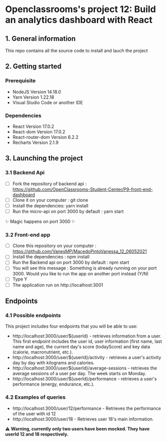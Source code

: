 # Openclassrooms's project 12: Build an analytics dashboard with React 

## 1. General information
This repo contains all the source code to install and lauch the project

## 2. Getting started

### Prerequisite
- NodeJS Version 14.18.0
- Yarn Version 1.22.18
- Visual Studio Code or another IDE

### Dependencies
- React Version 17.0.2
- React-dom Version 17.0.2
- React-router-dom Version 6.2.2
- Recharts Version 2.1.9

## 3. Launching the project

### 3.1 Backend Api
- [ ] Fork the repository of backend api : https://github.com/OpenClassrooms-Student-Center/P9-front-end-dashboard
- [ ] Clone it on your computer : git clone
- [ ] Install the dependencies: yarn install
- [ ] Run the micro-api on port 3000 by default : yarn start

:sparkles: Magic happens on port 3000 :sparkles:

### 3.2 Front-end app
- [ ] Clone this repository on your computer : https://github.com/VanesMP/MacedoPintoVanessa_12_06052021
- [ ] Install the dependencies : npm install
- [ ] Run the Backend api on port 3000 by default : npm start
- [ ] You will see this message : Something is already running on your port 3000. Would you like to run the app on another port instead (Y/N)
- [ ] Type Y
- [ ] The application run on http://localhost:3001

## Endpoints
### 4.1 Possible endpoints
This project includes four endpoints that you will be able to use:

- http://localhost:3000/user/${userId} - retrieves information from a user. This first endpoint includes the user id, user information (first name, last name and age), the current day's score (todayScore) and key data (calorie, macronutrient, etc.).
- http://localhost:3000/user/${userId}/activity - retrieves a user's activity day by day with kilograms and calories.
- http://localhost:3000/user/${userId}/average-sessions - retrieves the average sessions of a user per day. The week starts on Monday.
- http://localhost:3000/user/${userId}/performance - retrieves a user's performance (energy, endurance, etc.).

### 4.2 Examples of queries
- http://localhost:3000/user/12/performance - Retrieves the performance of the user with id 12
- http://localhost:3000/user/18 - Retrieves user 18's main information.

:warning: **Warning, currently only two users have been mocked. They have userId 12 and 18 respectively.**
